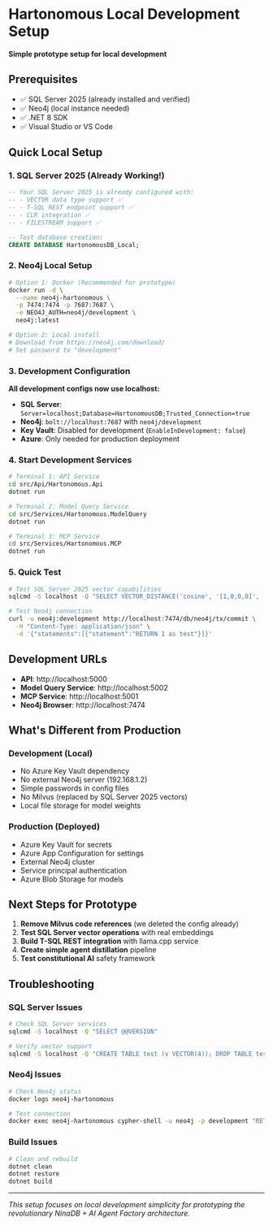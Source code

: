 # Hartonomous Local Development Setup

**Simple prototype setup for local development**

## Prerequisites

- ✅ SQL Server 2025 (already installed and verified)
- ✅ Neo4j (local instance needed)
- ✅ .NET 8 SDK
- ✅ Visual Studio or VS Code

## Quick Local Setup

### 1. SQL Server 2025 (Already Working!)
```sql
-- Your SQL Server 2025 is already configured with:
-- - VECTOR data type support ✅
-- - T-SQL REST endpoint support ✅
-- - CLR integration ✅
-- - FILESTREAM support ✅

-- Test database creation:
CREATE DATABASE HartonomousDB_Local;
```

### 2. Neo4j Local Setup
```bash
# Option 1: Docker (Recommended for prototype)
docker run -d \
  --name neo4j-hartonomous \
  -p 7474:7474 -p 7687:7687 \
  -e NEO4J_AUTH=neo4j/development \
  neo4j:latest

# Option 2: Local install
# Download from https://neo4j.com/download/
# Set password to "development"
```

### 3. Development Configuration

**All development configs now use localhost:**
- **SQL Server**: `Server=localhost;Database=HartonomousDB;Trusted_Connection=true`
- **Neo4j**: `bolt://localhost:7687` with `neo4j/development`
- **Key Vault**: Disabled for development (`EnableInDevelopment: false`)
- **Azure**: Only needed for production deployment

### 4. Start Development Services

```bash
# Terminal 1: API Service
cd src/Api/Hartonomous.Api
dotnet run

# Terminal 2: Model Query Service
cd src/Services/Hartonomous.ModelQuery
dotnet run

# Terminal 3: MCP Service
cd src/Services/Hartonomous.MCP
dotnet run
```

### 5. Quick Test

```bash
# Test SQL Server 2025 vector capabilities
sqlcmd -S localhost -Q "SELECT VECTOR_DISTANCE('cosine', '[1,0,0,0]', '[0,1,0,0]') AS TestDistance"

# Test Neo4j connection
curl -u neo4j:development http://localhost:7474/db/neo4j/tx/commit \
  -H "Content-Type: application/json" \
  -d '{"statements":[{"statement":"RETURN 1 as test"}]}'
```

## Development URLs

- **API**: http://localhost:5000
- **Model Query Service**: http://localhost:5002
- **MCP Service**: http://localhost:5001
- **Neo4j Browser**: http://localhost:7474

## What's Different from Production

### Development (Local)
- No Azure Key Vault dependency
- No external Neo4j server (192.168.1.2)
- Simple passwords in config files
- No Milvus (replaced by SQL Server 2025 vectors)
- Local file storage for model weights

### Production (Deployed)
- Azure Key Vault for secrets
- Azure App Configuration for settings
- External Neo4j cluster
- Service principal authentication
- Azure Blob Storage for models

## Next Steps for Prototype

1. **Remove Milvus code references** (we deleted the config already)
2. **Test SQL Server vector operations** with real embeddings
3. **Build T-SQL REST integration** with llama.cpp service
4. **Create simple agent distillation** pipeline
5. **Test constitutional AI** safety framework

## Troubleshooting

### SQL Server Issues
```bash
# Check SQL Server services
sqlcmd -S localhost -Q "SELECT @@VERSION"

# Verify vector support
sqlcmd -S localhost -Q "CREATE TABLE test (v VECTOR(4)); DROP TABLE test;"
```

### Neo4j Issues
```bash
# Check Neo4j status
docker logs neo4j-hartonomous

# Test connection
docker exec neo4j-hartonomous cypher-shell -u neo4j -p development "RETURN 1"
```

### Build Issues
```bash
# Clean and rebuild
dotnet clean
dotnet restore
dotnet build
```

---

*This setup focuses on local development simplicity for prototyping the revolutionary NinaDB + AI Agent Factory architecture.*
